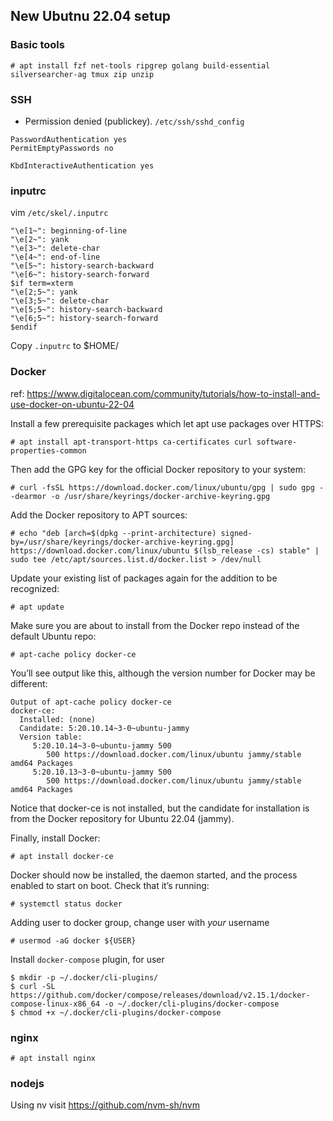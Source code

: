 ## New Ubutnu 22.04 setup

### Basic tools

    # apt install fzf net-tools ripgrep golang build-essential silversearcher-ag tmux zip unzip


### SSH

* Permission denied (publickey).
`/etc/ssh/sshd_config`
```
PasswordAuthentication yes
PermitEmptyPasswords no

KbdInteractiveAuthentication yes
```

### inputrc

vim `/etc/skel/.inputrc`
```
"\e[1~": beginning-of-line
"\e[2~": yank
"\e[3~": delete-char
"\e[4~": end-of-line
"\e[5~": history-search-backward
"\e[6~": history-search-forward
$if term=xterm
"\e[2;5~": yank
"\e[3;5~": delete-char
"\e[5;5~": history-search-backward
"\e[6;5~": history-search-forward
$endif
```

Copy `.inputrc` to $HOME/

### Docker

ref: https://www.digitalocean.com/community/tutorials/how-to-install-and-use-docker-on-ubuntu-22-04

Install a few prerequisite packages which let apt use packages over HTTPS:

    # apt install apt-transport-https ca-certificates curl software-properties-common

Then add the GPG key for the official Docker repository to your system:

    # curl -fsSL https://download.docker.com/linux/ubuntu/gpg | sudo gpg --dearmor -o /usr/share/keyrings/docker-archive-keyring.gpg

Add the Docker repository to APT sources:

    # echo "deb [arch=$(dpkg --print-architecture) signed-by=/usr/share/keyrings/docker-archive-keyring.gpg] https://download.docker.com/linux/ubuntu $(lsb_release -cs) stable" | sudo tee /etc/apt/sources.list.d/docker.list > /dev/null
    
Update your existing list of packages again for the addition to be recognized:

    # apt update

Make sure you are about to install from the Docker repo instead of the default Ubuntu repo:

    # apt-cache policy docker-ce

You’ll see output like this, although the version number for Docker may be different:

```
Output of apt-cache policy docker-ce
docker-ce:
  Installed: (none)
  Candidate: 5:20.10.14~3-0~ubuntu-jammy
  Version table:
     5:20.10.14~3-0~ubuntu-jammy 500
        500 https://download.docker.com/linux/ubuntu jammy/stable amd64 Packages
     5:20.10.13~3-0~ubuntu-jammy 500
        500 https://download.docker.com/linux/ubuntu jammy/stable amd64 Packages
```

Notice that docker-ce is not installed, but the candidate for installation is from the Docker repository for Ubuntu 22.04 (jammy).

Finally, install Docker:

    # apt install docker-ce

Docker should now be installed, the daemon started, and the process enabled to start on boot. Check that it’s running:

    # systemctl status docker

Adding user to docker group, change user with _your_ username

    # usermod -aG docker ${USER}

Install `docker-compose` plugin, for user

    $ mkdir -p ~/.docker/cli-plugins/
    $ curl -SL https://github.com/docker/compose/releases/download/v2.15.1/docker-compose-linux-x86_64 -o ~/.docker/cli-plugins/docker-compose
    $ chmod +x ~/.docker/cli-plugins/docker-compose

### nginx

    # apt install nginx

### nodejs

Using nv  visit https://github.com/nvm-sh/nvm
